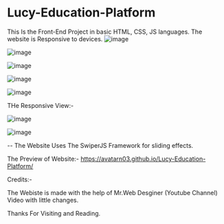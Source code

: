 # Lucy-Education-Platform
This Is the Front-End Project in basic HTML, CSS, JS languages. The website is Responsive to devices.
![image](https://github.com/AvatarN03/Lucy-Education-Platform/assets/114817400/388c1804-8cea-4443-a6b6-6164c1e0fe8e)

![image](https://github.com/AvatarN03/Lucy-Education-Platform/assets/114817400/c514803d-9944-4296-857a-685e8cccfbed)

![image](https://github.com/AvatarN03/Lucy-Education-Platform/assets/114817400/f9e39a2a-b2f7-4df2-8bb1-4afa623af689)

![image](https://github.com/AvatarN03/Lucy-Education-Platform/assets/114817400/938fc21a-b50e-4978-95f6-c7fdf7f56198)

![image](https://github.com/AvatarN03/Lucy-Education-Platform/assets/114817400/4816dd47-229b-460f-a369-b5f6ccc8f1ab)

THe Responsive View:-

![image](https://github.com/AvatarN03/Lucy-Education-Platform/assets/114817400/b3a4cab8-4374-49a7-9547-d40efc58179d)

![image](https://github.com/AvatarN03/Lucy-Education-Platform/assets/114817400/487499e3-294e-486b-9b35-fecdcbb8bbec)


--
The Website Uses The SwiperJS Framework for sliding effects.


The Preview of Website:- https://avatarn03.github.io/Lucy-Education-Platform/


Credits:-

The Webiste is made with the help of Mr.Web Desginer (Youtube Channel) Video with little changes.


Thanks For Visiting and Reading.





